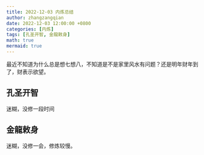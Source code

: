 ```yaml
---
title: 2022-12-03 内炼总结
author: zhangzangqian
date: 2022-12-03 12:00:00 +0800
categories: [内炼]
tags: [孔圣开智, 金龍敕身]
math: true
mermaid: true
---
```


最近不知道为什么总是想七想八，不知道是不是家里风水有问题？还是明年财年到了，财表示欲望。

## 孔圣开智

迷糊，没修一段时间

## 金龍敕身

迷糊，没修一会，修炼较慢。